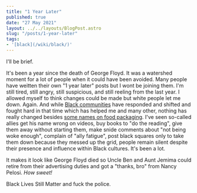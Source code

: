 ```yaml
---
title: "1 Year Later"
published: true
date: "27 May 2021"
layout: ../../layouts/BlogPost.astro
slug: "/posts/1-year-later"
tags:
- '[black](/wiki/black/)'
---
```


I'll be brief.

It's been a year since the death of George Floyd. It was a watershed moment for a lot of people when it could have been avoided. Many people have weitten their own "1 year later" posts but I wont be joining them. I'm still tired, still angry, still suspicious, and still reeling from the last year. I allowed myself to think changes could be made but white people let me down. Again. And while [Black communities](/wiki/black/) have responded and shifted and fought hard in that time which has helped me and many other, nothing has really changed besides [some names on food packaging](https://www.nbcnews.com/news/us-news/aunt-jemima-brand-will-change-name-remove-image-quaker-says-n1231260). I've seen so-called allies get his name wrong on videos, buy books to "do the reading", give them away without starting them, make snide comments about "not being woke enough", complain of "ally fatigue", post black squares only to take them down because they messed up the grid, people remain silent despite their presence and influence within Black cultures. It's been a lot.

It makes it look like George Floyd died so Uncle Ben and Aunt Jemima could retire from their advertising duties and got a "thanks, bro" from Nancy Pelosi. _How sweet!_

Black Lives Still Matter and fuck the police.

